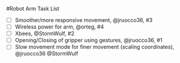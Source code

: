 #Robot Arm Task List
- [ ] Smoother/more responsive movement, @jruocco36, #3
- [ ] Wireless power for arm, @orteg, #4
- [ ] Xbees, @StormWulf, #2
- [ ] Opening/Closing of gripper using gestures, @jruocco36, #1
- [ ] Slow movement mode for finer movement (scaling coordinates), @jruocco36 @StormWulf
